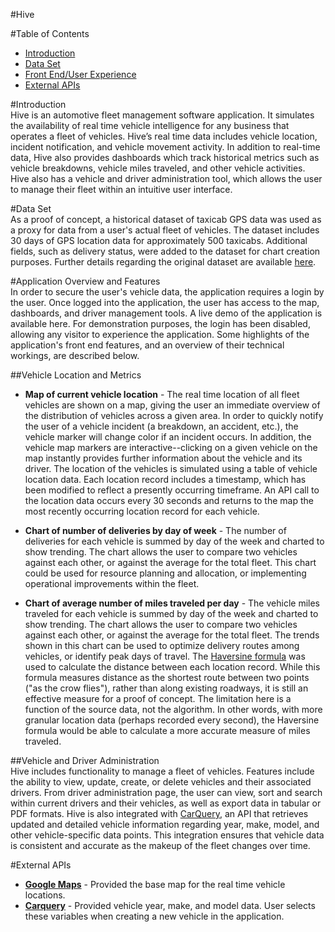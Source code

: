 #Hive

#Table of Contents
- <a href= "https://github.com/jshales-liberty/auto_data_pipeline_back/blob/master/README.md#Introduction">Introduction</a>  
- <a href= "https://github.com/jshales-liberty/auto_data_pipeline_back/blob/master/README.md#Data-Set">Data Set</a>  
- <a href= "https://github.com/jshales-liberty/auto_data_pipeline_back/blob/master/README.md#Application-Overview-And-Features">Front End/User Experience</a>  
- <a href= "https://github.com/jshales-liberty/auto_data_pipeline_back/blob/master/README.md#External-APIs">External APIs</a>  

#Introduction  
Hive is an automotive fleet management software application.  It simulates the availability of real time vehicle intelligence for any business that operates a fleet of vehicles.  Hive’s real time data includes vehicle location, incident notification, and vehicle movement activity.  In addition to real-time data, Hive also provides dashboards which track historical metrics such as vehicle breakdowns, vehicle miles traveled, and other vehicle activities.  Hive also has a vehicle and driver administration tool, which allows the user to manage their fleet within an intuitive user interface.

#Data Set  
As a proof of concept, a historical dataset of taxicab GPS data was used as a proxy for data from a user's actual fleet of vehicles.  The dataset includes 30 days of GPS location data for approximately 500 taxicabs.  Additional fields, such as delivery status, were added to the dataset for chart creation purposes.  Further details regarding the original dataset are available <a href= "http://crawdad.org/epfl/mobility/20090224/">here</a>.

#Application Overview and Features  
In order to secure the user's vehicle data, the application requires a login by the user.  Once logged into the application, the user has access to the map, dashboards, and driver management tools.  A live demo of the application is available here.  For demonstration purposes, the login has been disabled, allowing any visitor to experience the application.  Some highlights of the application's front end features, and an overview of their technical workings, are described below.

##Vehicle Location and Metrics  
- **Map of current vehicle location** - The real time location of all fleet vehicles are shown on a map, giving the user an immediate overview of the distribution of vehicles across a given area.  In order to quickly notify the user of a vehicle incident (a breakdown, an accident, etc.), the vehicle marker will change color if an incident occurs.  In addition, the vehicle map markers are interactive--clicking on a given vehicle on the map instantly provides further information about the vehicle and its driver.  The location of the vehicles is simulated using a table of vehicle location data.  Each location record includes a timestamp, which has been modified to reflect a presently occurring timeframe.  An API call to the location data occurs every 30 seconds and returns to the map the most recently occurring location record for each vehicle.

- **Chart of number of deliveries by day of week** - The number of deliveries for each vehicle is summed by day of the week and charted to show trending.  The chart allows the user to compare two vehicles against each other, or against the average for the total fleet.  This chart could be used for resource planning and allocation, or implementing operational improvements within the fleet.

- **Chart of average number of miles traveled per day** - The vehicle miles traveled for each vehicle is summed by day of the week and charted to show trending.  The chart allows the user to compare two vehicles against each other, or against the average for the total fleet.  The trends shown in this chart can be used to optimize delivery routes among vehicles, or identify peak days of travel.  The <a href = "https://en.wikipedia.org/wiki/Haversine_formula">Haversine formula</a> was used to calculate the distance between each location record.  While this formula measures distance as the shortest route between two points ("as the crow flies"), rather than along existing roadways, it is still an effective measure for a proof of concept.  The limitation here is a function of the source data, not the algorithm.  In other words, with more granular location data (perhaps recorded every second), the Haversine formula would be able to calculate a more accurate measure of miles traveled.

##Vehicle and Driver Administration  
Hive includes functionality to manage a fleet of vehicles.  Features include the ability to view, update, create, or delete vehicles and their associated drivers.  From driver administration page, the user can view, sort and search within current drivers and their vehicles, as well as export data in tabular or PDF formats.  Hive is also integrated with <a href="http://www.carqueryapi.com/">CarQuery</a>, an API that retrieves updated and detailed vehicle information regarding year, make, model, and other vehicle-specific data points.  This integration ensures that vehicle data is consistent and accurate as the makeup of the fleet changes over time.

#External APIs  
- <a href = "https://developers.google.com/maps/">**Google Maps**</a> - Provided the base map for the real time vehicle locations.
- <a href = "http://www.carqueryapi.com/">**Carquery**</a> - Provided vehicle year, make, and model data.  User selects these variables when creating a new vehicle in the application.
